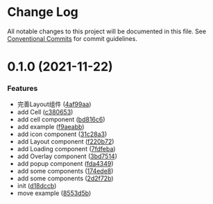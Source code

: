 # Change Log

All notable changes to this project will be documented in this file.
See [Conventional Commits](https://conventionalcommits.org) for commit guidelines.

# 0.1.0 (2021-11-22)


### Features

* 完善Layout组件 ([4af99aa](https://github.com/bijinfeng/dice/commit/4af99aa25b03278bc5a47e207931230082fbefda))
* add Cell ([c380653](https://github.com/bijinfeng/dice/commit/c380653591ebde15a10ea29c1e5518b2053d3e74))
* add cell component ([bd816c6](https://github.com/bijinfeng/dice/commit/bd816c6e50cc9b4eb30645ddd0f460df5d794cd7))
* add example ([f9aeabb](https://github.com/bijinfeng/dice/commit/f9aeabbdbec920bfd6aa92f1d45fad6e10881024))
* add icon component ([31c28a3](https://github.com/bijinfeng/dice/commit/31c28a35016aa9a90cb7d8f1604b6e7110512f53))
* add Layout component ([f220b72](https://github.com/bijinfeng/dice/commit/f220b72c17b9f6a5d38de03981046488e88c7801))
* add Loading component ([7fdfeba](https://github.com/bijinfeng/dice/commit/7fdfebaaa8cfc41bc5ef6cf0429c315064de63d5))
* add Overlay component ([3bd7514](https://github.com/bijinfeng/dice/commit/3bd75148736ae5dcba98158ce227c024842fb1e7))
* add popup component ([fda4349](https://github.com/bijinfeng/dice/commit/fda4349affca91ae65d82ca182c1d9e426316325))
* add some components ([174ede8](https://github.com/bijinfeng/dice/commit/174ede89effde0a3c45ee1b713565bc09358127c))
* add some components ([2d2f72b](https://github.com/bijinfeng/dice/commit/2d2f72bc014d50669af8dcd55d669d7144512718))
* init ([d18dccb](https://github.com/bijinfeng/dice/commit/d18dccbfd85fe70910fb88ca272b350c516396aa))
* move example ([8553d5b](https://github.com/bijinfeng/dice/commit/8553d5b8d6999e707938b0b343a0422d623c5535))
